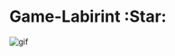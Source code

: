 # Game-Labirint :Star:


![gif](https://user-images.githubusercontent.com/43417313/52168352-681f9f00-273a-11e9-9525-0053f0178cf4.gif)
